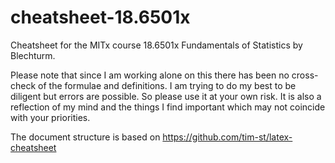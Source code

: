 # cheatsheet-18.6501x
Cheatsheet for the MITx course 18.6501x Fundamentals of Statistics
 by Blechturm.
 
 Please note that since I am working alone on this there has been no cross-check of the formulae and definitions. I am trying to do my best to be diligent but errors are possible. So please use it at your own risk. It is also a reflection of my mind and the things I find important which may not coincide with your priorities.
 
 
 The document structure is based on https://github.com/tim-st/latex-cheatsheet
 
 

